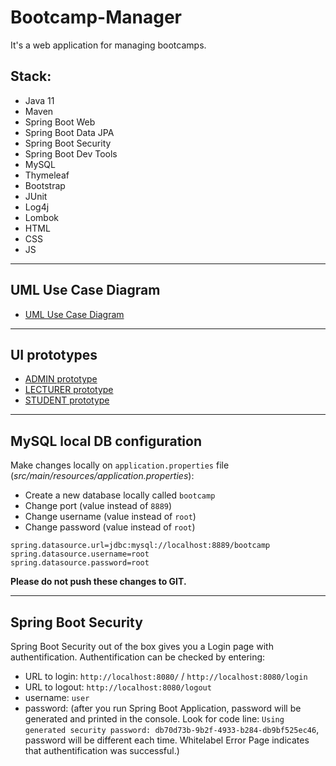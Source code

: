 # Bootcamp-Manager

It's a web application for managing bootcamps.

## Stack:
- Java 11
- Maven
- Spring Boot Web
- Spring Boot Data JPA
- Spring Boot Security
- Spring Boot Dev Tools
- MySQL
- Thymeleaf
- Bootstrap
- JUnit
- Log4j
- Lombok
- HTML
- CSS
- JS

---

## UML Use Case Diagram

- [UML Use Case Diagram](https://drive.google.com/file/d/1eRUpW3hdi2KLrTivJaAsVuUPQJUQfOD-/view?usp=sharing)

---

## UI prototypes

- [ADMIN prototype](https://drive.google.com/file/d/1d2NyOrZ2WMDcww2ioYTxg_9lY8-HGfIw/view?usp=sharing)
- [LECTURER prototype](https://drive.google.com/file/d/1Y0YNEjnWQB8fD4N7Thf8SiOwKnxWXqeO/view?usp=sharing)
- [STUDENT prototype](https://drive.google.com/file/d/1lPl_bx7ggvmbotvgcN-p42WIf-ktes3d/view?usp=sharing)

---

## MySQL local DB configuration

Make changes locally on `application.properties` file (*src/main/resources/application.properties*):

- Create a new database locally called `bootcamp`
- Change port (value instead of `8889`)
- Change username (value instead of `root`)
- Change password (value instead of `root`)

```
spring.datasource.url=jdbc:mysql://localhost:8889/bootcamp
spring.datasource.username=root
spring.datasource.password=root
```

**Please do not push these changes to GIT.**

---

## Spring Boot Security

Spring Boot Security out of the box gives you a Login page with authentification. Authentification can be checked by entering:
- URL to login: `http://localhost:8080/` / `http://localhost:8080/login`
- URL to logout: `http://localhost:8080/logout`
- username: `user`
- password: (after you run Spring Boot Application, password will be generated and printed in the console. Look for code line: `Using generated security password: db70d73b-9b2f-4933-b284-db9bf525ec46`, password will be different each time. Whitelabel Error Page indicates that authentification was successful.)
